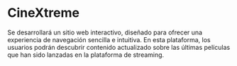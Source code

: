 # CineXtreme
Se desarrollará un sitio web interactivo, diseñado para ofrecer una experiencia de navegación sencilla e intuitiva. En esta plataforma, los usuarios podrán descubrir contenido actualizado sobre las últimas películas que han sido lanzadas en la plataforma de streaming.
